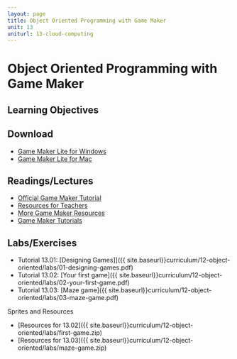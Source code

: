 ```yaml
---
layout: page
title: Object Oriented Programming with Game Maker
unit: 13
uniturl: 13-cloud-computing
---
```


Object Oriented Programming with Game Maker
===========================================

Learning Objectives
-------------------

Download
--------
 * [Game Maker Lite for Windows](http://www.yoyogames.com/gamemaker/windows)
 * [Game Maker Lite for Mac](http://www.yoyogames.com/gamemaker/mac)
 
Readings/Lectures
-----------------
 * [Official Game Maker Tutorial](http://sandbox.yoyogames.com/make/tutorials)
 * [Resources for Teachers](http://wiki.yoyogames.com/index.php/Information_For_Teachers)
 * [More Game Maker Resources](http://gamedev.edublogs.org/2012/12/07/game-maker-resources/)
 * [Game Maker Tutorials](http://www.screencast-o-matic.com/channels/c661FeVje)

Labs/Exercises
--------------
 * Tutorial 13.01: [Designing Games]]({{ site.baseurl}}curriculum/12-object-oriented/labs/01-designing-games.pdf)
 * Tutorial 13.02: [Your first game]({{ site.baseurl}}curriculum/12-object-oriented/labs/02-your-first-game.pdf)
 * Tutorial 13.03: [Maze game]({{ site.baseurl}}curriculum/12-object-oriented/labs/03-maze-game.pdf)

Sprites and Resources
 * [Resources for 13.02]({{ site.baseurl}}curriculum/12-object-oriented/labs/first-game.zip)
 * [Resources for 13.03]({{ site.baseurl}}curriculum/12-object-oriented/labs/maze-game.zip)
 
